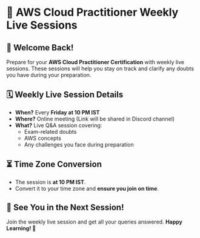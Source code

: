 # 📢 AWS Cloud Practitioner Weekly Live Sessions

## 🎉 Welcome Back!

Prepare for your **AWS Cloud Practitioner Certification** with weekly live sessions. These sessions will help you stay on track and clarify any doubts you have during your preparation.

## 🗓️ Weekly Live Session Details
- **When?** Every **Friday at 10 PM IST**
- **Where?** Online meeting (Link will be shared in Discord channel)
- **What?** Live Q&A session covering:
  - Exam-related doubts
  - AWS concepts
  - Any challenges you face during preparation

## ⏳ Time Zone Conversion
- The session is **at 10 PM IST**.
- Convert it to your time zone and **ensure you join on time**.

## 🎤 See You in the Next Session!
Join the weekly live session and get all your queries answered. **Happy Learning! 🚀**


